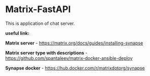 # Matrix-FastAPI
This is application of chat server.

**useful link:**

**Matrix server** - https://matrix.org/docs/guides/installing-synapse

**Matrix server type with descriptions** - https://github.com/spantaleev/matrix-docker-ansible-deploy

**Synapse docker** - https://hub.docker.com/r/matrixdotorg/synapse